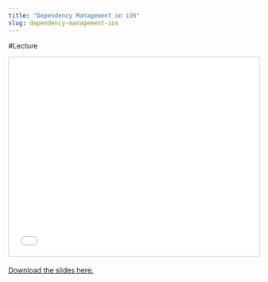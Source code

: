 ```yaml
---
title: "Dependency Management on iOS"
slug: dependency-management-ios
---
```


#Lecture

<iframe src="//www.slideshare.net/slideshow/embed_code/key/aHYi9s4ba47ilt" width="100%" height="400" frameborder="0" marginwidth="0" marginheight="0" scrolling="no" style="border:1px solid #CCC; border-width:1px; margin-bottom:5px; max-width: 100%;" allowfullscreen> </iframe>

[Download the slides here.](https://s3.amazonaws.com/mgwu-misc/MS-17/Slides/DependencyManagement.pdf)